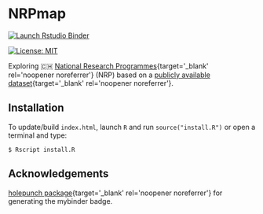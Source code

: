 # NRPmap

<!-- badges: start -->
[![Launch Rstudio Binder](http://mybinder.org/badge_logo.svg)](https://mybinder.org/v2/gh/zambujo/nrpmap/master?urlpath=rstudio)
<!-- badges: end -->

[![License: MIT](https://img.shields.io/github/license/mashape/apistatus.svg)](https://github.com/zambujo/NRPmap/blob/master/LICENSE)

Exploring :switzerland: [National Research Programmes](https://www.sbfi.admin.ch/sbfi/en/home/research-and-innovation/research-and-innovation-in-switzerland/promotion-instruments/national-research-programmes-nrp.html){target='_blank' rel='noopener noreferrer'} (NRP) based on a [publicly available dataset](http://p3.snf.ch/Pages/DataAndDocumentation.aspx){target='_blank' rel='noopener noreferrer'}.

## Installation

To update/build `index.html`, launch `R` and run `source("install.R")` or open a terminal and type:

```
$ Rscript install.R
```

## Acknowledgements

[holepunch package](https://karthik.github.io/holepunch/){target='_blank' rel='noopener noreferrer'} for generating the mybinder badge.
